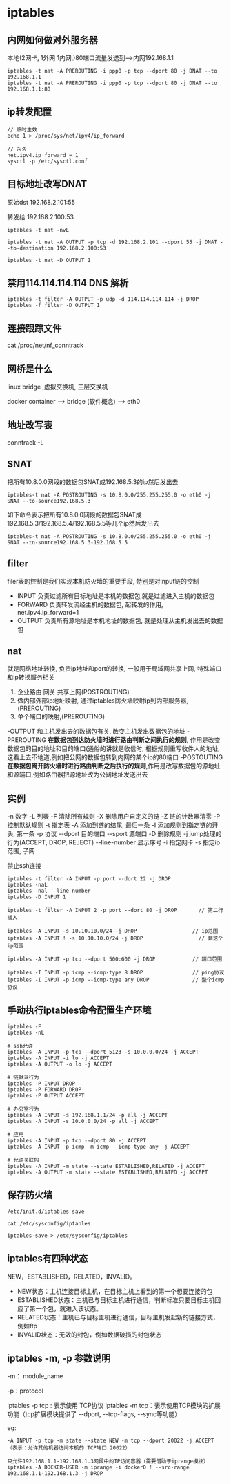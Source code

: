 # iptables

## 内网如何做对外服务器

本地(2网卡, 1外网 1内网,)80端口流量发送到-->内网192.168.1.1

```
iptables -t nat -A PREROUTING -i ppp0 -p tcp --dport 80 -j DNAT --to 192.168.1.1
iptables -t nat -A PREROUTING -i ppp0 -p tcp --dport 80 -j DNAT --to 192.168.1.1:80
```

## ip转发配置

```
// 临时生效
echo 1 > /proc/sys/net/ipv4/ip_forward

// 永久
net.ipv4.ip_forward = 1 
sysctl -p /etc/sysctl.conf
```

## 目标地址改写DNAT

原始dst 192.168.2.101:55

转发给 192.168.2.100:53

```
iptables -t nat -nvL

iptables -t nat -A OUTPUT -p tcp -d 192.168.2.101 --dport 55 -j DNAT --to-destination 192.168.2.100:53

iptables -t nat -D OUTPUT 1
```

## 禁用114.114.114.114 DNS 解析
```
iptables -t filter -A OUTPUT -p udp -d 114.114.114.114 -j DROP
iptables -f filter -D OUTPUT 1
```

## 连接跟踪文件 
cat /proc/net/nf_conntrack

## 网桥是什么

linux bridge ,虚拟交换机, 三层交换机

docker container --> bridge (软件概念)  --> eth0

## 地址改写表
conntrack -L 

## SNAT
把所有10.8.0.0网段的数据包SNAT成192.168.5.3的ip然后发出去
```
iptables-t nat -A POSTROUTING -s 10.8.0.0/255.255.255.0 -o eth0 -j SNAT --to-source192.168.5.3
```
如下命令表示把所有10.8.0.0网段的数据包SNAT成192.168.5.3/192.168.5.4/192.168.5.5等几个ip然后发出去

```
iptables-t nat -A POSTROUTING -s 10.8.0.0/255.255.255.0 -o eth0 -j SNAT --to-source192.168.5.3-192.168.5.5
```

## filter
filer表的控制是我们实现本机防火墙的重要手段, 特别是对input链的控制
- INPUT   负责过滤所有目标地址是本机的数据包,就是过滤进入主机的数据包
- FORWARD 负责转发流经主机的数据包, 起转发的作用, net.ipv4.ip_forward=1
- OUTPUT  负责所有源地址是本机地址的数据包, 就是处理从主机发出去的数据包

## nat
就是网络地址转换, 负责ip地址和port的转换, 一般用于局域网共享上网, 特殊端口和ip转换服务相关
1) 企业路由 网关 共享上网(POSTROUTING)
2) 做内部外部ip地址映射, 通过iptables防火墙映射ip到内部服务器,(PREROUTING)
3) 单个端口的映射,(PREROUTING)

-OUTPUT       和主机发出去的数据包有关, 改变主机发出数据包的地址
-PREROUTING   **在数据包到达防火墙时进行路由判断之间执行的规则**, 作用是改变数据包的目的地址和目的端口(通俗的讲就是收信时, 根据规则重写收件人的地址, 这看上去不地道,例如把公网的数据包转到内网的某个ip的80端口
-POSTOUTING   **在数据包离开防火墙时进行路由判断之后执行的规则**,作用是改写数据包的源地址和源端口,例如路由器把源地址改为公网地址发送出去

## 实例
-n 数字
-L 列表
-F 清除所有规则
-X 删除用户自定义的链
-Z 链的计数器清零
-P 控制默认规则
-t 指定表
-A 添加到链的结尾, 最后一条
-I 添加规则到指定链的开头, 第一条
-p 协议
--dport 目的端口
--sport 源端口
-D 删除规则
-j jump处理的行为(ACCEPT, DROP, REJECT)
--line-number  显示序号
-i 指定网卡
-s 指定ip范围, 子网


禁止ssh连接
```
iptables -t filter -A INPUT -p port --dort 22 -j DROP
iptables -naL
iptables -nal --line-number
iptables -D INPUT 1

iptables -t filter -A INPUT 2 -p port --dort 80 -j DROP       // 第二行插入

iptables -A INPUT -s 10.10.10.0/24 -j DROP                  // ip范围
iptables -A INPUT ! -s 10.10.10.0/24 -j DROP                  // 非这个ip范围
  
iptables -A INPUT -p tcp --dport 500:600 -j DROP            // 端口范围

iptables -I INPUT -p icmp --icmp-type 8 DROP                // ping协议
iptables -I INPUT -p icmp --icmp-type any DROP              // 整个icmp协议
```

## 手动执行iptables命令配置生产环境
```
iptables -F
iptables -nL

# ssh允许
iptables -A INPUT -p tcp --dport 5123 -s 10.0.0.0/24 -j ACCEPT
iptables -A INPUT -i lo -j ACCEPT
iptables -A OUTPUT -o lo -j ACCEPT

# 链默认行为
iptables -P INPUT DROP
iptables -P FORWARD DROP
iptables -P OUTPUT ACCEPT

# 办公室行为
iptables -A INPUT -s 192.168.1.1/24 -p all -j ACCEPT
iptables -A INPUT -s 10.0.0.0/24 -p all -j ACCEPT

# 应用
iptables -A INPUT -p tcp --dport 80 -j ACCEPT
iptables -A INPUT -p icmp -m icmp --icmp-type any -j ACCEPT

# 允许关联包
iptables -A INPUT -m state --state ESTABLISHED,RELATED -j ACCEPT
iptables -A OUTPUT -m state --state ESTABLISHED,RELATED -j ACCEPT
```

## 保存防火墙
```
/etc/init.d/iptables save

cat /etc/sysconfig/iptables

iptables-save > /etc/sysconfig/iptables
```

## iptables有四种状态
NEW，ESTABLISHED，RELATED，INVALID。
- NEW状态：主机连接目标主机，在目标主机上看到的第一个想要连接的包
- ESTABLISHED状态：主机已与目标主机进行通信，判断标准只要目标主机回应了第一个包，就进入该状态。
- RELATED状态：主机已与目标主机进行通信，目标主机发起新的链接方式，例如ftp
- INVALID状态：无效的封包，例如数据破损的封包状态

## iptables -m, -p 参数说明
 

-m： module_name

-p：protocol


iptables -p tcp : 表示使用 TCP协议
iptables -m tcp：表示使用TCP模块的扩展功能（tcp扩展模块提供了 --dport, --tcp-flags, --sync等功能）

eg:
```
-A INPUT -p tcp -m state --state NEW -m tcp --dport 20022 -j ACCEPT
（表示：允许其他机器访问本机的 TCP端口 20022）

只允许192.168.1.1-192.168.1.3网段中的IP访问容器（需要借助于iprange模块）
iptables -A DOCKER-USER -m iprange -i docker0 ! --src-range 192.168.1.1-192.168.1.3 -j DROP
```







